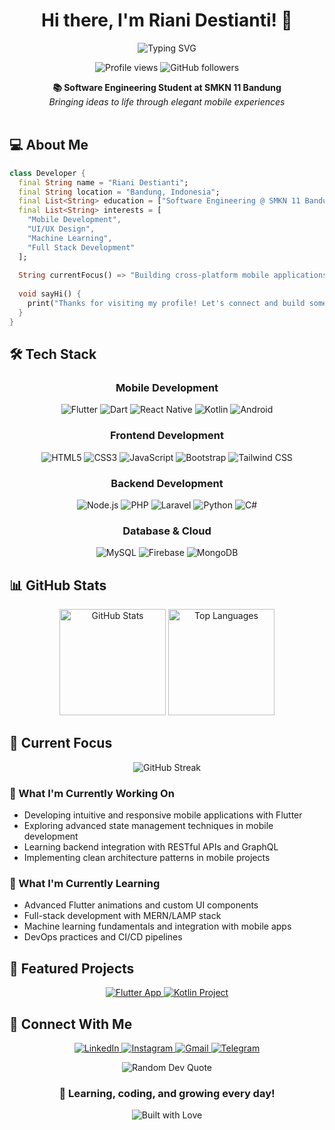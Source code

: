 <h1 align="center">Hi there, I'm Riani Destianti! 👋</h1>

<div align="center">
  <img src="https://readme-typing-svg.herokuapp.com?font=Poppins&weight=600&size=28&duration=3000&pause=1000&color=00ADB5&center=true&vCenter=true&random=false&width=500&lines=Mobile+App+Development+Enthusiast;Flutter+%26+Kotlin+Developer;Full+Stack+Developer+in+Training" alt="Typing SVG" />
</div>

<p align="center">
  <img src="https://komarev.com/ghpvc/?username=RianiDestianti&label=Profile%20Views&color=00ADB5&style=flat" alt="Profile views" />
  <img src="https://img.shields.io/github/followers/RianiDestianti?label=Followers&style=social" alt="GitHub followers" />
</p>

<div align="center">
  <b>📚 Software Engineering Student at SMKN 11 Bandung</b><br>
  <i>Bringing ideas to life through elegant mobile experiences</i>
</div>

<br>

## 💻 About Me

```dart
class Developer {
  final String name = "Riani Destianti";
  final String location = "Bandung, Indonesia";
  final List<String> education = ["Software Engineering @ SMKN 11 Bandung"];
  final List<String> interests = [
    "Mobile Development", 
    "UI/UX Design", 
    "Machine Learning",
    "Full Stack Development"
  ];
  
  String currentFocus() => "Building cross-platform mobile applications with Flutter";
  
  void sayHi() {
    print("Thanks for visiting my profile! Let's connect and build something amazing!");
  }
}
```

## 🛠️ Tech Stack

<div align="center">
  <h3>Mobile Development</h3>
  <img src="https://img.shields.io/badge/Flutter-02569B?style=for-the-badge&logo=flutter&logoColor=white" alt="Flutter"/>
  <img src="https://img.shields.io/badge/Dart-0175C2?style=for-the-badge&logo=dart&logoColor=white" alt="Dart"/>
  <img src="https://img.shields.io/badge/React_Native-20232A?style=for-the-badge&logo=react&logoColor=61DAFB" alt="React Native"/>
  <img src="https://img.shields.io/badge/Kotlin-7F52FF?style=for-the-badge&logo=kotlin&logoColor=white" alt="Kotlin"/>
  <img src="https://img.shields.io/badge/Android-3DDC84?style=for-the-badge&logo=android&logoColor=white" alt="Android"/>
  
  <h3>Frontend Development</h3>
  <img src="https://img.shields.io/badge/HTML5-E34F26?style=for-the-badge&logo=html5&logoColor=white" alt="HTML5"/>
  <img src="https://img.shields.io/badge/CSS3-1572B6?style=for-the-badge&logo=css3&logoColor=white" alt="CSS3"/>
  <img src="https://img.shields.io/badge/JavaScript-F7DF1E?style=for-the-badge&logo=javascript&logoColor=black" alt="JavaScript"/>
  <img src="https://img.shields.io/badge/Bootstrap-7952B3?style=for-the-badge&logo=bootstrap&logoColor=white" alt="Bootstrap"/>
  <img src="https://img.shields.io/badge/Tailwind_CSS-38B2AC?style=for-the-badge&logo=tailwind-css&logoColor=white" alt="Tailwind CSS"/>
  
  <h3>Backend Development</h3>
  <img src="https://img.shields.io/badge/Node.js-339933?style=for-the-badge&logo=nodedotjs&logoColor=white" alt="Node.js"/>
  <img src="https://img.shields.io/badge/PHP-777BB4?style=for-the-badge&logo=php&logoColor=white" alt="PHP"/>
  <img src="https://img.shields.io/badge/Laravel-FF2D20?style=for-the-badge&logo=laravel&logoColor=white" alt="Laravel"/>
  <img src="https://img.shields.io/badge/Python-3776AB?style=for-the-badge&logo=python&logoColor=white" alt="Python"/>
  <img src="https://img.shields.io/badge/C%23-239120?style=for-the-badge&logo=c-sharp&logoColor=white" alt="C#"/>
  
  <h3>Database & Cloud</h3>
  <img src="https://img.shields.io/badge/MySQL-4479A1?style=for-the-badge&logo=mysql&logoColor=white" alt="MySQL"/>
  <img src="https://img.shields.io/badge/Firebase-FFCA28?style=for-the-badge&logo=firebase&logoColor=black" alt="Firebase"/>
  <img src="https://img.shields.io/badge/MongoDB-47A248?style=for-the-badge&logo=mongodb&logoColor=white" alt="MongoDB"/>
</div>

## 📊 GitHub Stats

<div align="center">
  <img src="https://github-readme-stats.vercel.app/api?username=RianiDestianti&show_icons=true&theme=tokyonight" alt="GitHub Stats" height="170" />
  <img src="https://github-readme-stats.vercel.app/api/top-langs/?username=RianiDestianti&layout=compact&theme=tokyonight" alt="Top Languages" height="170" />
</div>

## 🌟 Current Focus

<div align="center">
  <img src="https://github-readme-streak-stats.herokuapp.com/?user=RianiDestianti&theme=tokyonight" alt="GitHub Streak" />
</div>

### 🚀 What I'm Currently Working On
- Developing intuitive and responsive mobile applications with Flutter
- Exploring advanced state management techniques in mobile development
- Learning backend integration with RESTful APIs and GraphQL
- Implementing clean architecture patterns in mobile projects

### 🌱 What I'm Currently Learning
- Advanced Flutter animations and custom UI components
- Full-stack development with MERN/LAMP stack
- Machine learning fundamentals and integration with mobile apps
- DevOps practices and CI/CD pipelines

## 💼 Featured Projects

<div align="center">
  <a href="https://github.com/RianiDestianti">
    <img src="https://github-readme-stats.vercel.app/api/pin/?username=RianiDestianti&repo=flutter-app&theme=tokyonight" alt="Flutter App" />
  </a>
  <a href="https://github.com/RianiDestianti">
    <img src="https://github-readme-stats.vercel.app/api/pin/?username=RianiDestianti&repo=kotlin-project&theme=tokyonight" alt="Kotlin Project" />
  </a>
</div>

## 🤝 Connect With Me

<p align="center">
  <a href="https://www.linkedin.com/in/riani-destianti-70504a323/">
    <img src="https://img.shields.io/badge/LinkedIn-0077B5?style=for-the-badge&logo=linkedin&logoColor=white" alt="LinkedIn"/>
  </a>
  <a href="https://www.instagram.com/rianidstiantii/">
    <img src="https://img.shields.io/badge/Instagram-E4405F?style=for-the-badge&logo=instagram&logoColor=white" alt="Instagram"/>
  </a>
  <a href="mailto:rianidestianti@gmail.com">
    <img src="https://img.shields.io/badge/Gmail-D14836?style=for-the-badge&logo=gmail&logoColor=white" alt="Gmail"/>
  </a>
  <a href="https://t.me/rianidstiantii">
    <img src="https://img.shields.io/badge/Telegram-2CA5E0?style=for-the-badge&logo=telegram&logoColor=white" alt="Telegram"/>
  </a>
</p>

<div align="center">
  <img src="https://quotes-github-readme.vercel.app/api?type=horizontal&theme=tokyonight" alt="Random Dev Quote" />
</div>

<div align="center">
  <h3>💫 Learning, coding, and growing every day!</h3>
  <img src="https://forthebadge.com/images/badges/built-with-love.svg" alt="Built with Love" />
</div>
